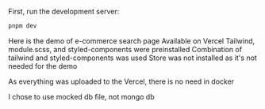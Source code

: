 
First, run the development server:

```bash
pnpm dev
```

Here is the demo of e-commerce search page
Available on Vercel
Tailwind, module.scss, and styled-components were preinstalled
Combination of tailwind and styled-components was used
Store was not installed as it's not needed for the demo

As everything was uploaded to the Vercel, there is no need in docker

I chose to use mocked db file, not mongo db